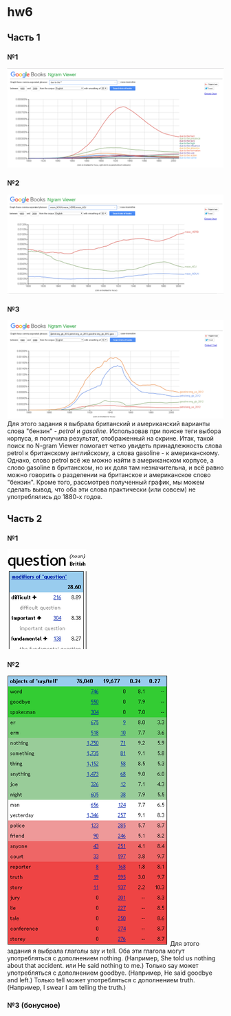 # hw6

## Часть 1
### №1
![](https://raw.githubusercontent.com/annapivovarova/hw6/master/due%20to%20the.png)

### №2
![](https://raw.githubusercontent.com/annapivovarova/hw6/master/mean.png)

### №3
![](https://raw.githubusercontent.com/annapivovarova/hw6/master/gasoline%20petrol.png)
Для этого задания я выбрала британский и американский варианты слова "бензин" - *petrol* и *gasoline*. Использовав при поиске теги выбора корпуса, я получила результат, отображенный на скрине. Итак, такой поиск по N-gram Viewer помогает четко увидеть принадлежность слова petrol к британскому английскому, а слова gasoline - к американскому. Однако, слово petrol всё же можно найти в американском корпусе, а слово gasoline в британском, но их доля там незначительна, и всё равно можно говорить о разделении на британское и американское слово "бензин". Кроме того, рассмотрев полученный график, мы можем сделать вывод, что оба эти слова практически (или совсем) не употреблялись до 1880-х годов. 

## Часть 2
### №1
![](https://raw.githubusercontent.com/annapivovarova/hw6/master/question.png)

### №2
![](https://raw.githubusercontent.com/annapivovarova/hw6/master/say%20tell.png)
Для этого задания я выбрала глаголы say и tell. 
Оба эти глагола могут употребляться с дополнением nothing. (Например, She told us nothing about that accident. или He said nothing to me.)
Только say может употребляться с дополнением goodbye. (Например, He said goodbye and left.)
Только tell может употребляться с дополнением truth. (Например, I swear I am telling the truth.)

### №3 (бонусное)
